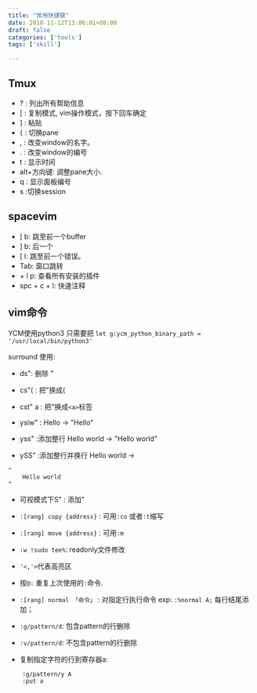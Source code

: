```yaml
---
title: "常用快捷键"
date: 2018-11-12T13:06:01+08:00
draft: false
categories: ['tools']
tags: ['skill']

---
```


## Tmux

<!--more-->
- ? : 列出所有帮助信息
- [ : 复制模式, vim操作模式，按下回车确定
- ] : 粘贴
- { : 切换pane
- , : 改变window的名字。
- . : 改变window的编号
- t : 显示时间
- alt+方向键: 调整pane大小.
- q : 显示面板编号
- s :切换session

## spacevim 

- [ b: 跳至前一个buffer
- ] b: 后一个
- [ l: 跳至前一个错误。
- Tab: 窗口跳转
- <leader> + l p: 查看所有安装的插件
- spc + c + l: 快速注释


## vim命令
YCM使用python3 只需要把
`let g:ycm_python_binary_path = '/usr/local/bin/python3'`

surround 使用:
- ds": 删除 "
- cs"( : 把"换成(
- cst" a : 把"换成`<a>`标签
- ysiw" : Hello -> "Hello"

- yss" :添加整行 Hello world -> "Hello world"
- ySS" :添加整行并换行 Hello world ->

```shell
"
    Hello world
"
```
- 可视模式下S" : 添加"

- `:[rang] copy {address}` : 可用`:co` 或者`:t`缩写
- `:[rang] move {address}` : 可用`:m`
- `:w !sudo tee%`: readonly文件修改
- `'<,'>`代表高亮区
- 按`@:` 重复上次使用的`:`命令.
- `:[rang] normal 「命令」` : 对指定行执行命令 exp: `:%normal A;` 每行结尾添加；
- `:g/pattern/d`: 包含pattern的行删除
- `:v/pattern/d`: 不包含pattern的行删除
- 复制指定字符的行到寄存器a:

```shell
    :g/pattern/y A 
    :put a
```


